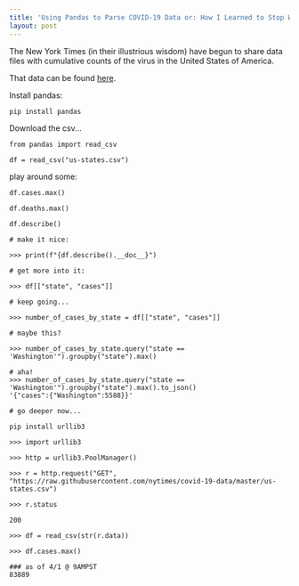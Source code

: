 ```yaml
---
title: 'Using Pandas to Parse COVID-19 Data or: How I Learned to Stop Worrying and Love the Virus'
layout: post
---
```


The New York Times (in their illustrious wisdom) have begun to share data files with cumulative counts of the virus in the United States of America. 

That data can be found [here](https://github.com/nytimes/covid-19-data).

Install pandas:

`pip install pandas`

Download the csv...

```
from pandas import read_csv

df = read_csv("us-states.csv")

```

play around some:

```
df.cases.max()

df.deaths.max()

df.describe()

# make it nice:

>>> print(f"{df.describe().__doc__}")

# get more into it:

>>> df[["state", "cases"]]

# keep going...

>>> number_of_cases_by_state = df[["state", "cases"]]

# maybe this?

>>> number_of_cases_by_state.query("state == 'Washington'").groupby("state").max()

# aha!
>>> number_of_cases_by_state.query("state == 'Washington'").groupby("state").max().to_json()
'{"cases":{"Washington":5588}}'

# go deeper now...

pip install urllib3

>>> import urllib3

>>> http = urllib3.PoolManager()

>>> r = http.request("GET", "https://raw.githubusercontent.com/nytimes/covid-19-data/master/us-states.csv")

>>> r.status

200

>>> df = read_csv(str(r.data))

>>> df.cases.max()

### as of 4/1 @ 9AMPST
83889
```


